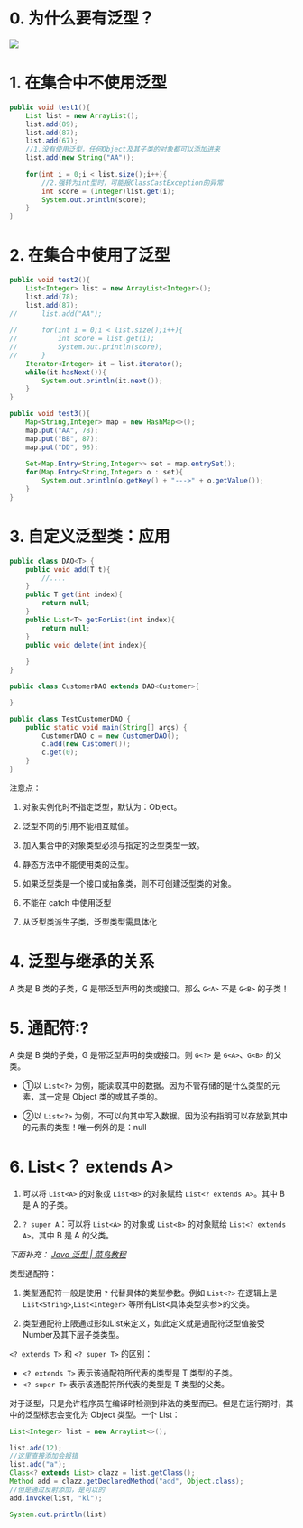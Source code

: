 
# 0. 为什么要有泛型？

![](https://img-1256179949.cos.ap-shanghai.myqcloud.com/20190219201732.png)



# 1. 在集合中不使用泛型

``` java
public void test1(){
	List list = new ArrayList();
	list.add(89);
	list.add(87);
	list.add(67);
	//1.没有使用泛型，任何Object及其子类的对象都可以添加进来
	list.add(new String("AA"));
	
	for(int i = 0;i < list.size();i++){
		//2.强转为int型时，可能报ClassCastException的异常
		int score = (Integer)list.get(i);
		System.out.println(score);
	}
}
```



# 2. 在集合中使用了泛型

``` java
public void test2(){
	List<Integer> list = new ArrayList<Integer>();
	list.add(78);
	list.add(87);
//		list.add("AA");
	
//		for(int i = 0;i < list.size();i++){
//			int score = list.get(i);
//			System.out.println(score);
//		}
	Iterator<Integer> it = list.iterator();
	while(it.hasNext()){
		System.out.println(it.next());
	}
}
```

``` java
public void test3(){
	Map<String,Integer> map = new HashMap<>();
	map.put("AA", 78);
	map.put("BB", 87);
	map.put("DD", 98);
	
	Set<Map.Entry<String,Integer>> set = map.entrySet();
	for(Map.Entry<String,Integer> o : set){
		System.out.println(o.getKey() + "--->" + o.getValue());
	}
}
```



# 3. 自定义泛型类：应用

``` java
public class DAO<T> {
	public void add(T t){
		//....
	}
	public T get(int index){
		return null;
	}
	public List<T> getForList(int index){
		return null;
	}
	public void delete(int index){
		
	}
}

public class CustomerDAO extends DAO<Customer>{

}

public class TestCustomerDAO {
	public static void main(String[] args) {
		CustomerDAO c = new CustomerDAO();
		c.add(new Customer());
		c.get(0);
	}
}
```
注意点：

1. 对象实例化时不指定泛型，默认为：Object。

2. 泛型不同的引用不能相互赋值。

3. 加入集合中的对象类型必须与指定的泛型类型一致。

4. 静态方法中不能使用类的泛型。

5. 如果泛型类是一个接口或抽象类，则不可创建泛型类的对象。

6. 不能在 catch 中使用泛型

7. 从泛型类派生子类，泛型类型需具体化



# 4. 泛型与继承的关系

A 类是 B 类的子类，G 是带泛型声明的类或接口。那么 `G<A>` 不是 `G<B>` 的子类！



# 5. 通配符:?

A 类是 B 类的子类，G 是带泛型声明的类或接口。则 `G<?>` 是 `G<A>`、`G<B>` 的父类。

- ①以 `List<?>` 为例，能读取其中的数据。因为不管存储的是什么类型的元素，其一定是 Object 类的或其子类的。

- ②以 `List<?>` 为例，不可以向其中写入数据。因为没有指明可以存放到其中的元素的类型！唯一例外的是：null



# 6. List<？ extends A> 

1. 可以将 `List<A>` 的对象或 `List<B>` 的对象赋给 `List<? extends A>`。其中 B 是 A 的子类。

2. `? super A`：可以将 `List<A>` 的对象或 `List<B>` 的对象赋给 `List<? extends A>`。其中 B 是 A 的父类。

*下面补充： [Java 泛型 | 菜鸟教程](http://www.runoob.com/java/java-generics.html)* 

类型通配符：

1. 类型通配符一般是使用 `?` 代替具体的类型参数。例如 `List<?>` 在逻辑上是`List<String>`,`List<Integer>` 等所有List<具体类型实参>的父类。

2. 类型通配符上限通过形如List来定义，如此定义就是通配符泛型值接受Number及其下层子类类型。

`<? extends T>` 和 `<? super T>` 的区别：

- `<? extends T>` 表示该通配符所代表的类型是 T 类型的子类。
- `<? super T>` 表示该通配符所代表的类型是 T 类型的父类。

对于泛型，只是允许程序员在编译时检测到非法的类型而已。但是在运行期时，其中的泛型标志会变化为 Object 类型。一个 List：
``` java
List<Integer> list = new ArrayList<>();

list.add(12);
//这里直接添加会报错
list.add("a");
Class<? extends List> clazz = list.getClass();
Method add = clazz.getDeclaredMethod("add", Object.class);
//但是通过反射添加，是可以的
add.invoke(list, "kl");

System.out.println(list)
```